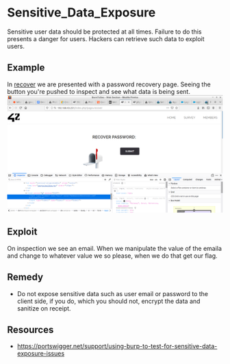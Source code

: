 # Sensitive_Data_Exposure
Sensitive user data should be protected at all times. Failure to do this presents a danger for users. Hackers can retrieve such data to exploit users.

## Example
In <a href="http://192.168.43.251/index.php?page=recover">recover</a> we are presented with a password recovery page. Seeing the button you're pushed to inspect and see what data is being sent.
<img src="https://github.com/PhethulwaziD/Darkly/blob/master/Sensitive_Data_Exposure/Resources/email.png" />

## Exploit
On inspection we see an email. When we manipulate the value of the emaila and change to whatever value we so please, when we do that get our flag.

## Remedy
* Do not expose sensitive data such as user email or password to the client side, if you do, which you should not, encrypt the  data and sanitize on receipt.

## Resources
* https://portswigger.net/support/using-burp-to-test-for-sensitive-data-exposure-issues